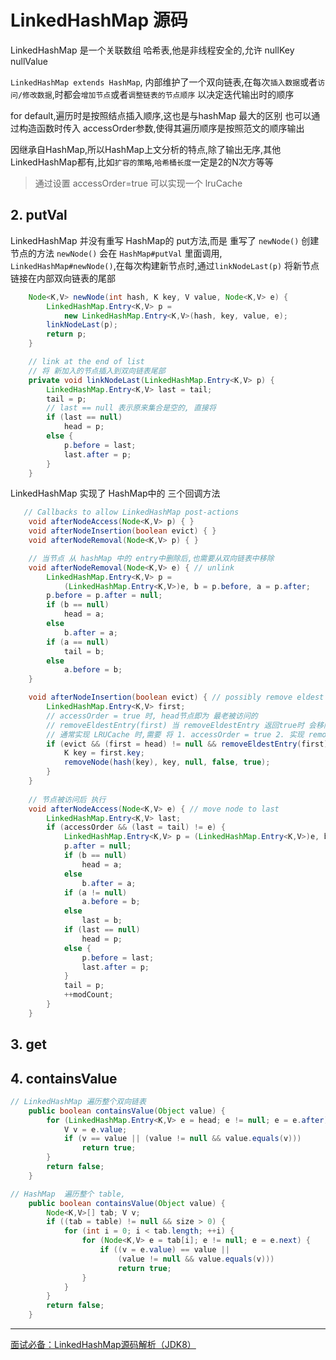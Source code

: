 # LinkedHashMap 源码

LinkedHashMap  是一个关联数组 哈希表,他是非线程安全的,允许 nullKey nullValue

`LinkedHashMap extends HashMap`, 内部维护了一个双向链表,在每次`插入数据`或者`访问/修改数据`,时都会`增加节点`或者`调整链表的节点顺序`
以决定迭代输出时的顺序

for default,遍历时是按照结点插入顺序,这也是与hashMap 最大的区别
也可以通过构造函数时传入 accessOrder参数,使得其遍历顺序是按照范文的顺序输出

因继承自HashMap,所以HashMap上文分析的特点,除了输出无序,其他LinkedHashMap都有,比如`扩容的策略`,`哈希桶长度`一定是2的N次方等等

> 通过设置 accessOrder=true 可以实现一个 lruCache
>



## 2. putVal

LinkedHashMap 并没有重写 HashMap的 put方法,而是 重写了 `newNode()` 创建节点的方法
`newNode()` 会在 `HashMap#putVal` 里面调用,
`LinkedHashMap#newNode()`,在每次构建新节点时,通过`linkNodeLast(p)` 将新节点链接在内部双向链表的尾部

```java
    Node<K,V> newNode(int hash, K key, V value, Node<K,V> e) {
        LinkedHashMap.Entry<K,V> p =
            new LinkedHashMap.Entry<K,V>(hash, key, value, e);
        linkNodeLast(p);
        return p;
    }

    // link at the end of list
    // 将 新加入的节点插入到双向链表尾部
    private void linkNodeLast(LinkedHashMap.Entry<K,V> p) {
        LinkedHashMap.Entry<K,V> last = tail;
        tail = p;
        // last == null 表示原来集合是空的, 直接将    
        if (last == null)
            head = p;
        else {
            p.before = last;
            last.after = p;
        }
    }
```


LinkedHashMap 实现了 HashMap中的 三个回调方法
```java
   // Callbacks to allow LinkedHashMap post-actions
    void afterNodeAccess(Node<K,V> p) { }
    void afterNodeInsertion(boolean evict) { }
    void afterNodeRemoval(Node<K,V> p) { }
```


```java
    // 当节点 从 hashMap 中的 entry中删除后,也需要从双向链表中移除
    void afterNodeRemoval(Node<K,V> e) { // unlink
        LinkedHashMap.Entry<K,V> p =
            (LinkedHashMap.Entry<K,V>)e, b = p.before, a = p.after;
        p.before = p.after = null;
        if (b == null)
            head = a;
        else
            b.after = a;
        if (a == null)
            tail = b;
        else
            a.before = b;
    }

    void afterNodeInsertion(boolean evict) { // possibly remove eldest
        LinkedHashMap.Entry<K,V> first;
        // accessOrder = true 时, head节点即为 最老被访问的
        // removeEldestEntry(first) 当 removeEldestEntry 返回true时 会移除头结点
        // 通常实现 LRUCache 时,需要 将 1. accessOrder = true 2. 实现 removeEldestEntry()  当容量达到阈值的时候 返回true
        if (evict && (first = head) != null && removeEldestEntry(first)) {
            K key = first.key;
            removeNode(hash(key), key, null, false, true);
        }
    }
    
    // 节点被访问后 执行
    void afterNodeAccess(Node<K,V> e) { // move node to last
        LinkedHashMap.Entry<K,V> last;
        if (accessOrder && (last = tail) != e) {
            LinkedHashMap.Entry<K,V> p = (LinkedHashMap.Entry<K,V>)e, b = p.before, a = p.after;
            p.after = null;
            if (b == null)
                head = a;
            else
                b.after = a;
            if (a != null)
                a.before = b;
            else
                last = b;
            if (last == null)
                head = p;
            else {
                p.before = last;
                last.after = p;
            }
            tail = p;
            ++modCount;
        }
    }
```



## 3. get





## 4. containsValue

```java
// LinkedHashMap 遍历整个双向链表
    public boolean containsValue(Object value) {
        for (LinkedHashMap.Entry<K,V> e = head; e != null; e = e.after) {
            V v = e.value;
            if (v == value || (value != null && value.equals(v)))
                return true;
        }
        return false;
    }
```

```java
// HashMap  遍历整个 table,
    public boolean containsValue(Object value) {
        Node<K,V>[] tab; V v;
        if ((tab = table) != null && size > 0) {
            for (int i = 0; i < tab.length; ++i) {
                for (Node<K,V> e = tab[i]; e != null; e = e.next) {
                    if ((v = e.value) == value ||
                        (value != null && value.equals(v)))
                        return true;
                }
            }
        }
        return false;
    }
```























-----------------------------------------
[面试必备：LinkedHashMap源码解析（JDK8）](https://blog.csdn.net/zxt0601/article/details/77429150)